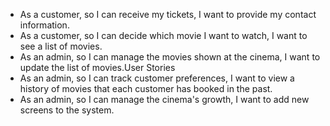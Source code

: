 - As a customer, so I can receive my tickets, I want to provide my contact information.
- As a customer, so I can decide which movie I want to watch, I want to see a list of movies.
- As an admin, so I can manage the movies shown at the cinema, I want to update the list of movies.User Stories 
- As an admin, so I can track customer preferences, I want to view a history of movies that each customer has booked in the past.
- As an admin, so I can manage the cinema's growth, I want to add new screens to the system.


